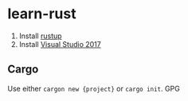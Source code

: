 # learn-rust

1. Install [rustup](https://www.rust-lang.org/en-US/install.html)
1. Install [Visual Studio 2017](https://visualstudio.microsoft.com/downloads/)

## Cargo

Use either `cargon new {project}` or `cargo init`.
GPG